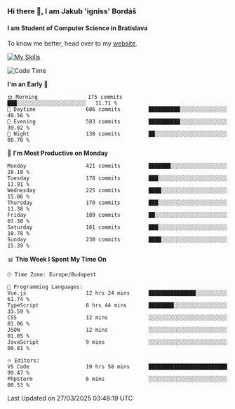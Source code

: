 ### Hi there 👋, I am Jakub 'igniss' Bordáš

#### I am Student of Computer Science in Bratislava
To know me better, head over to my [website](https://bordas.sk).

[![My Skills](https://skillicons.dev/icons?i=js,typescript,html,css,figma,svelte,vue,next,postgresql,nest,express,nodejs)](https://bordas.sk)


<!--START_SECTION:waka-->
![Code Time](http://img.shields.io/badge/Code%20Time-1%2C762%20hrs%2016%20mins-blue)

**I'm an Early 🐤** 

```text
🌞 Morning                175 commits         ███░░░░░░░░░░░░░░░░░░░░░░   11.71 % 
🌆 Daytime                606 commits         ██████████░░░░░░░░░░░░░░░   40.56 % 
🌃 Evening                583 commits         ██████████░░░░░░░░░░░░░░░   39.02 % 
🌙 Night                  130 commits         ██░░░░░░░░░░░░░░░░░░░░░░░   08.70 % 
```
📅 **I'm Most Productive on Monday** 

```text
Monday                   421 commits         ███████░░░░░░░░░░░░░░░░░░   28.18 % 
Tuesday                  178 commits         ███░░░░░░░░░░░░░░░░░░░░░░   11.91 % 
Wednesday                225 commits         ████░░░░░░░░░░░░░░░░░░░░░   15.06 % 
Thursday                 170 commits         ███░░░░░░░░░░░░░░░░░░░░░░   11.38 % 
Friday                   109 commits         ██░░░░░░░░░░░░░░░░░░░░░░░   07.30 % 
Saturday                 161 commits         ███░░░░░░░░░░░░░░░░░░░░░░   10.78 % 
Sunday                   230 commits         ████░░░░░░░░░░░░░░░░░░░░░   15.39 % 
```


📊 **This Week I Spent My Time On** 

```text
🕑︎ Time Zone: Europe/Budapest

💬 Programming Languages: 
Vue.js                   12 hrs 24 mins      ███████████████░░░░░░░░░░   61.74 % 
TypeScript               6 hrs 44 mins       ████████░░░░░░░░░░░░░░░░░   33.59 % 
CSS                      12 mins             ░░░░░░░░░░░░░░░░░░░░░░░░░   01.06 % 
JSON                     12 mins             ░░░░░░░░░░░░░░░░░░░░░░░░░   01.05 % 
JavaScript               9 mins              ░░░░░░░░░░░░░░░░░░░░░░░░░   00.81 % 

🔥 Editors: 
VS Code                  19 hrs 58 mins      █████████████████████████   99.47 % 
PhpStorm                 6 mins              ░░░░░░░░░░░░░░░░░░░░░░░░░   00.53 % 
```


 Last Updated on 27/03/2025 03:48:19 UTC
<!--END_SECTION:waka-->
